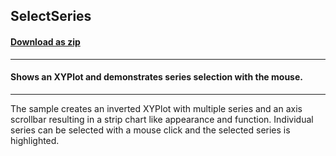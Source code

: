 ## SelectSeries
#### [Download as zip](https://minhaskamal.github.io/DownGit/#/home?url=https://github.com/GrapeCity/ComponentOne-WinForms-Samples/tree/master/NetFramework\Charts\VB\SelectSeries)
____
#### Shows an XYPlot and demonstrates series selection with the mouse.
____
The sample creates an inverted XYPlot with multiple series and an axis scrollbar resulting in a strip chart like appearance and function. Individual series can be selected with a mouse click and the selected series is highlighted. 